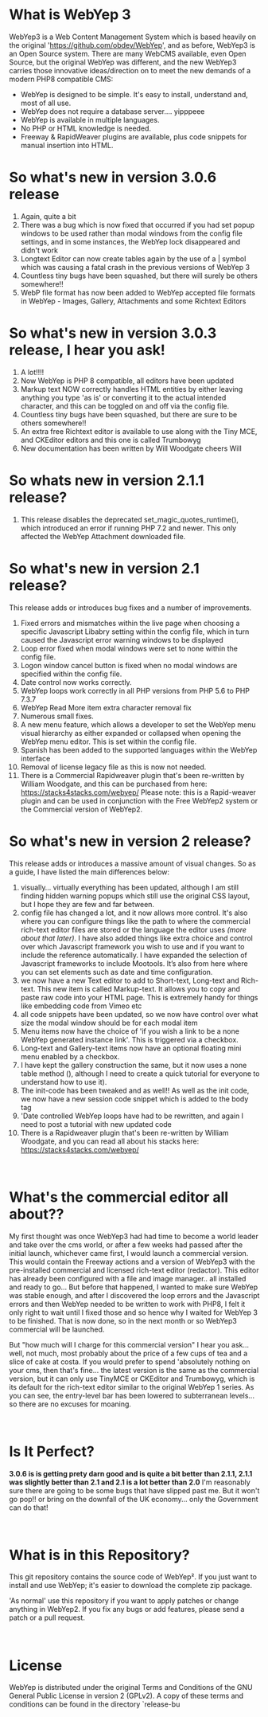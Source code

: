 What is WebYep 3
================
WebYep3 is a Web Content Management System which is based heavily on the original 'https://github.com/obdev/WebYep', 
and as before, WebYep3 is an Open Source system. 
There are many WebCMS available, even Open Source, but the original WebYep was different, and the new WebYep3 carries those innovative ideas/direction on to meet the new demands of a modern PHP8 compatible CMS:

* WebYep is designed to be simple. It's easy to install, understand and, most of all use.
* WebYep does not require a database server.... yipppeee
* WebYep is available in multiple languages.
* No PHP or HTML knowledge is needed.
* Freeway & RapidWeaver plugins are available, plus code snippets for manual insertion into HTML.


So what's new in version 3.0.6 release
============================

1. Again, quite a bit 
2. There was a bug which is now fixed that occurred if you had set popup windows to be used rather than modal windows from the config file settings, and in some instances, the WebYep lock disappeared and didn't work
3. Longtext Editor can now create tables again by the use of a | symbol which was causing a fatal crash in the previous versions of WebYep 3
4. Countless tiny bugs have been squashed, but there will surely be others somewhere!!
5. WebP file format has now been added to WebYep accepted file formats in WebYep - Images, Gallery, Attachments and some Richtext Editors


So what's new in version 3.0.3 release, I hear you ask!
============================

1. A lot!!!! 
2. Now WebYep is PHP 8 compatible, all editors have been updated
3. Markup text NOW correctly handles HTML entities by either leaving anything you type 'as is' or converting it to the actual intended character, and this can be toggled on and off via the config file.
4. Countless tiny bugs have been squashed, but there are sure to be others somewhere!!
5. An extra free Richtext editor is available to use along with the Tiny MCE, and CKEditor editors and this one is called Trumbowyg
6. New documentation has been written by Will Woodgate cheers Will 


So whats new in version 2.1.1 release?
============================

1. This release disables the deprecated set_magic_quotes_runtime(), which introduced an error if running PHP 7.2 and newer. This only affected the WebYep Attachment downloaded file.



So what's new in version 2.1 release?
============================

This release adds or introduces bug fixes and a number of improvements.

1. Fixed errors and mismatches within the live page when choosing a specific Javascript Libabry setting within the config file, which in turn caused the Javascript error warning windows to be displayed
2. Loop error fixed when modal windows were set to none within the config file.
3. Logon window cancel button is fixed when no modal windows are specified within the config file.
4. Date control now works correctly.
5. WebYep loops work correctly in all PHP versions from PHP 5.6 to PHP 7.3.7
6. WebYep Read More item extra character removal fix
7. Numerous small fixes.
8. A new menu feature, which allows a developer to set the WebYep menu visual hierarchy as either expanded or collapsed when opening the WebYep menu editor. This is set within the config file.
9. Spanish has been added to the supported languages within the WebYep interface
10. Removal of license legacy file as this is now not needed.
11. There is a Commercial Rapidweaver plugin that's been re-written by William Woodgate, and this can be purchased from here: https://stacks4stacks.com/webyep/  Please note: this is a Rapid-weaver plugin and can be used in conjunction with the Free WebYep2 system or the Commercial version of WebYep2.



So what's new in version 2 release?
============================

This release adds or introduces a massive amount of visual changes. So as a guide, I have listed the main differences below:

1. visually… virtually everything has been updated, although I am still finding hidden warning popups which still use the original CSS layout, but I hope they are few and far between.
2. config file has changed a lot, and it now allows more control. It's also where you can configure things like the path to where the commercial rich-text editor files are stored or the language the editor uses *(more about that later)*. I have also added things like extra choice and control over which Javascript framework you wish to use and if you want to include the reference automatically. I have expanded the selection of Javascript frameworks to include Mootools. It’s also from here where you can set elements such as date and time configuration.
3. we now have a new Text editor to add to Short-text, Long-text and Rich-text. This new item is called Markup-text. It allows you to copy and paste raw code into your HTML page. This is extremely handy for things like embedding code from Vimeo etc
4. all code snippets have been updated, so we now have control over what size the modal window should be for each modal item
5. Menu items now have the choice of 'if you wish a link to be a none WebYep generated instance link'. This is triggered via a checkbox.
6. Long-text and Gallery-text items now have an optional floating mini menu enabled by a checkbox.
7. I have kept the gallery construction the same, but it now uses a none table method (), although I need to create a quick tutorial for everyone to understand how to use it).
8. The init-code has been tweaked and as well!! As well as the init code, we now have a new session code snippet which is added to the body tag
9. 'Date controlled WebYep loops have had to be rewritten, and again I need to post a tutorial with new updated code
10. There is a Rapidweaver plugin that's been re-written by William Woodgate, and you can read all about his stacks here: https://stacks4stacks.com/webyep/

 

What's the commercial editor all about??
============================

My first thought was once WebYep3 had had time to become a world leader and take over the cms world, or after a few weeks had passed after the initial launch, whichever came first, I would launch a commercial version. This would contain the Freeway actions and a version of WebYep3 with the pre-installed commercial and licensed rich-text editor (redactor). This editor has already been configured with a file and image manager.. all installed and ready to go...
But before that happened, I wanted to make sure WebYep was stable enough, and after I discovered the loop errors and the Javascript errors and then WebYep needed to be written to work with PHP8, I felt it only right to wait until I fixed those and so hence why I waited for WebYep 3 to be finished. That is now done, so in the next month or so WebYep3 commercial will be launched.

But "how much will I charge for this commercial version" I hear you ask... well, not much, most probably about the price of a few cups of tea and a slice of cake at costa. 
If you would prefer to spend 'absolutely nothing on your cms, then that's fine... the latest version is the same as the commercial version, but it can only use TinyMCE or CKEditor and Trumbowyg, which is its default for the rich-text editor similar to the original WebYep 1 series.
As you can see, the entry-level bar has been lowered to subterranean levels... so there are no excuses for moaning.

 

Is It Perfect?
============================

**3.0.6 is is getting prety darn good and is quite a bit better than 2.1.1, 2.1.1 was slightly better than 2.1 and 2.1 is a lot better than 2.0** I'm reasonably sure there are going to be some bugs that have slipped past me.
But it won't go pop!! or bring on the downfall of the UK economy... only the Government can do that!

 

What is in this Repository?
============================

This git repository contains the source code of WebYep². If you just want to
install and use WebYep; it's easier to download the complete zip package.

'As normal' use this repository if you want to apply patches or change anything in WebYep2.
If you fix any bugs or add features, please send a patch or a pull request.

 

License
========

WebYep is distributed under the original  Terms and Conditions of the GNU General Public License in version 2 (GPLv2). A copy of these terms and conditions can be found in the directory `release-bu